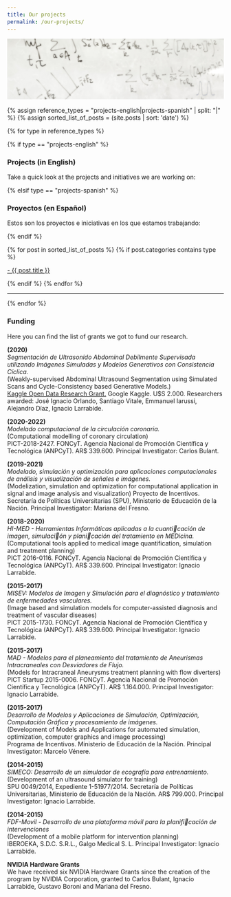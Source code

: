 ```yaml
---
title: Our projects
permalink: /our-projects/
---
```



![](/images/others/whiteboard.jpg)


{% assign reference_types = "projects-english|projects-spanish" | split: "|" %}
{% assign sorted_list_of_posts = (site.posts | sort: 'date') %}

{% for type in reference_types %}

{% if type == "projects-english" %}

### **Projects (in English)**
Take a quick look at the projects and initiatives we are working on:

{% elsif type == "projects-spanish" %}

### **Proyectos (en Español)**
Estos son los proyectos e iniciativas en los que estamos trabajando:

{% endif %}

<div class="content list">
  {% for post in sorted_list_of_posts %}
    {% if post.categories contains type %}
    <div class="list-item">
      <p class="list-post-title">
        <a href="{{ site.baseurl }}{{ post.url }}">- {{ post.title }}</a>
      </p>
    </div>
    {% endif %}
  {% endfor %}
</div>

<hr>
{% endfor %}


### Funding

Here you can find the list of grants we got to fund our research.

**(2020)** <br>
_Segmentación de Ultrasonido Abdominal Debilmente Supervisada utilizando Imágenes Simuladas y Modelos Generativos con Consistencia Cíclica._<br>
(Weakly-supervised Abdominal Ultrasound Segmentation using Simulated Scans and Cycle-Consistency based Generative Models.)<br>
[Kaggle Open Data Research Grant.](https://www.kaggle.com/open-data-research-grant-2020-awardees#project-title-12) Google Kaggle. U$S 2.000.
Researchers awarded: José Ignacio Orlando, Santiago Vitale, Emmanuel Iarussi, Alejandro Díaz, Ignacio Larrabide.

**(2020-2022)** <br>
_Modelado computacional de la circulación coronaria._<br>
(Computational modelling of coronary circulation)<br>
PICT-2018-2427. FONCyT. Agencia Nacional de Promoción Científica y Tecnológica (ANPCyT). AR$ 339.600. 
Principal Investigator: Carlos Bulant.

**(2019-2021)** <br>
_Modelado, simulación y optimización para aplicaciones computacionales de análisis y visualización de señales e imágenes._<br>
(Modelization, simulation and optimization for computational application in signal and image analysis and visualization)
Proyecto de Incentivos. Secretaría de Políticas Universitarias (SPU), Ministerio de Educación de la Nación.
Principal Investigator: Mariana del Fresno.

**(2018-2020)** <br>
_HI-MED - Herramientas Informáticas aplicadas a la cuanticación de imagen, simulación y planicación del tratamiento en MEDicina._<br>
(Computational tools applied to medical image quantification, simulation and treatment planning)<br>
PICT 2016-0116. FONCyT. Agencia Nacional de Promoción Científica y Tecnológica (ANPCyT). AR$ 339.600. 
Principal Investigator: Ignacio Larrabide.

**(2015-2017)** <br>
_MISEV: Modelos de Imagen y Simulación para el diagnóstico y tratamiento de enfermedades vasculares._<br>
(Image based and simulation models for computer-assisted diagnosis and treatment of vascular diseases)<br>
PICT 2015-1730. FONCyT. Agencia Nacional de Promoción Científica y Tecnológica (ANPCyT). AR$ 339.600. 
Principal Investigator: Ignacio Larrabide.

**(2015-2017)** <br>
_MAD - Modelos para el planeamiento del tratamiento de Aneurismas Intracraneales con Desviadores de Flujo._<br>
(Models for Intracraneal Aneurysms treatment planning with flow diverters)<br>
PICT Startup 2015-0006. FONCyT. Agencia Nacional de Promoción Científica y Tecnológica (ANPCyT). AR$ 1.164.000. 
Principal Investigator: Ignacio Larrabide.

**(2015-2017)** <br>
_Desarrollo de Modelos y Aplicaciones de Simulación, Optimización, Computación Gráfica y procesamiento de imágenes._<br>
(Development of Models and Applications for automated simulation, optimization, computer graphics and image processing)<br>
Programa de Incentivos. Ministerio de Educación de la Nación.
Principal Investigator: Marcelo Vénere.

**(2014-2015)** <br>
_SIMECO: Desarrollo de un simulador de ecografía para entrenamiento._<br>
(Development of an ultrasound simulator for training)<br>
SPU 0049/2014, Expediente 1-51977/2014. Secretaría de Políticas Universitarias, Ministerio de Educación de la Nación. AR$ 799.000.
Principal Investigator: Ignacio Larrabide.

**(2014-2015)** <br>
_FDF-Movil - Desarrollo de una plataforma móvil para la planificación de intervenciones_<br>
(Development of a mobile platform for intervention planning)<br>
IBEROEKA, S.D.C. S.R.L., Galgo Medical S. L.
Principal Investigator: Ignacio Larrabide.

**NVIDIA Hardware Grants**<br>
We have received six NVIDIA Hardware Grants since the creation of the program by NVIDIA Corporation, granted to Carlos Bulant, Ignacio Larrabide, Gustavo Boroni and Mariana del Fresno.